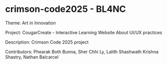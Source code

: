 # crimson-code2025 - BL4NC

Theme: Art in Innovation

Project: CougarCreate - Interactive Learning Website About UI/UX practices

Description: Crimson Code 2025 project

Contributors: Phearak Both Bunna, Sher Chhi Ly, Lalith Shashwath Krishna Shastry, Nathan Balcarcel
